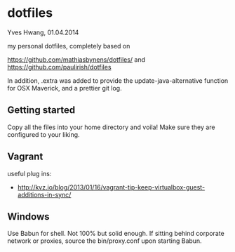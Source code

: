 dotfiles
========
Yves Hwang, 01.04.2014

my personal dotfiles, completely based on

https://github.com/mathiasbynens/dotfiles/ and https://github.com/paulirish/dotfiles

In addition, .extra was added to provide the update-java-alternative function for OSX Maverick, and a prettier git log. 


Getting started
---------------
Copy all the files into your home directory and voila! Make sure they are configured to your liking.

Vagrant
-------
useful plug ins:

* http://kvz.io/blog/2013/01/16/vagrant-tip-keep-virtualbox-guest-additions-in-sync/

Windows
-------
Use Babun for shell. Not 100% but solid enough.
If sitting behind corporate network or proxies, source the bin/proxy.conf upon starting Babun.
